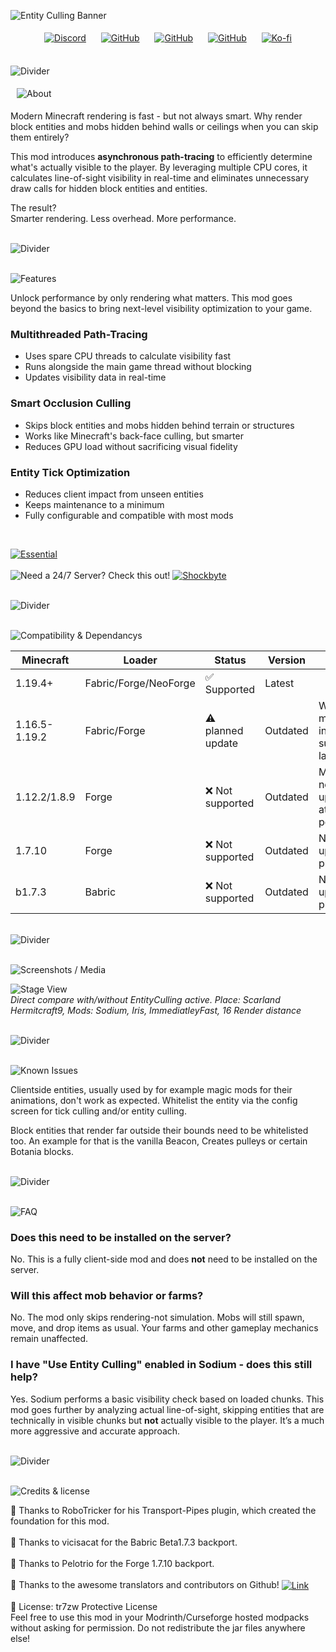![Entity Culling Banner](https://tr7zw.github.io/uikit/banner/header_entity_culling.png)

<p align="center" style="text-align: center;">
  <a href="https://discord.gg/caVV5eXekm"><img src="https://tr7zw.github.io/uikit/social_buttons_icon/Discord-Button-64.png" alt="Discord" style="margin: 5px 10px;"></a>
  <a href="https://github.com/tr7zw/EntityCulling"><img src="https://tr7zw.github.io/uikit/social_buttons_icon/Github-Button-64.png" alt="GitHub" style="margin: 5px 10px;"></a>
  <a href="https://modrinth.com/mod/entityculling"><img src="https://tr7zw.github.io/uikit/social_buttons_icon/Modrinth-Button-64.png" alt="GitHub" style="margin: 5px 10px;"></a>
  <a href="https://www.curseforge.com/minecraft/mc-mods/entityculling"><img src="https://tr7zw.github.io/uikit/social_buttons_icon/Curseforge-Button-64.png" alt="GitHub" style="margin: 5px 10px;"></a>
  <a href="https://ko-fi.com/tr7zw"><img src="https://tr7zw.github.io/uikit/social_buttons_icon/Kofi-Button-64.png" alt="Ko-fi" style="margin: 5px 10px;"></a>
</p>

<br>![Divider](https://tr7zw.github.io/uikit/divider_faded/Divider_01.png)

<img src="https://tr7zw.github.io/uikit/headlines/large/About.png" alt="About" style="margin: 5px 10px;">

Modern Minecraft rendering is fast - but not always smart. Why render block entities and mobs hidden behind walls or ceilings when you can skip them entirely?

This mod introduces **asynchronous path-tracing** to efficiently determine what's actually visible to the player. By leveraging multiple CPU cores, it calculates line-of-sight visibility in real-time and eliminates unnecessary draw calls for hidden block entities and entities.

The result?  
Smarter rendering. Less overhead. More performance.

<br>![Divider](https://tr7zw.github.io/uikit/divider_faded/Divider_01.png)

<br>![Features](https://tr7zw.github.io/uikit/headlines/large/Features.png)

Unlock performance by only rendering what matters. This mod goes beyond the basics to bring next-level visibility optimization to your game.

### Multithreaded Path-Tracing

- Uses spare CPU threads to calculate visibility fast
- Runs alongside the main game thread without blocking
- Updates visibility data in real-time

### Smart Occlusion Culling

- Skips block entities and mobs hidden behind terrain or structures
- Works like Minecraft's back-face culling, but smarter
- Reduces GPU load without sacrificing visual fidelity

### Entity Tick Optimization

- Reduces client impact from unseen entities
- Keeps maintenance to a minimum
- Fully configurable and compatible with most mods

<br>

[![Essential](https://tr7zw.github.io/uikit/banner/essential_1.png)](http://essential.gg)<br><br>
![Need a 24/7 Server? Check this out!](https://tr7zw.github.io/uikit/banner/shockbyte_divider.png)
[![Shockbyte](https://tr7zw.github.io/uikit/banner/shockbyte_small.png)](http://bit.ly/4bczSJY)

<br>![Divider](https://tr7zw.github.io/uikit/divider_faded/Divider_01.png)

<br>![Compatibility & Dependancys](https://tr7zw.github.io/uikit/headlines/medium/Compatibility%20&%20Dependancys.png)

|   Minecraft   |        Loader         |      Status       | Version  |                 Note                  |
|---------------|-----------------------|-------------------|----------|---------------------------------------|
| 1.19.4+       | Fabric/Forge/NeoForge | ✅ Supported       | Latest   |                                       |
| 1.16.5-1.19.2 | Fabric/Forge          | ⚠️ planned update | Outdated | Will be moved into supported later on |
| 1.12.2/1.8.9  | Forge                 | ❌ Not supported   | Outdated | Might get new updates at some point   |
| 1.7.10        | Forge                 | ❌ Not supported   | Outdated | No updates planned                    |
| b1.7.3        | Babric                | ❌ Not supported   | Outdated | No updates planned                    |

<br>![Divider](https://tr7zw.github.io/uikit/divider_faded/Divider_01.png)

<br>![Screenshots / Media](https://tr7zw.github.io/uikit/headlines/medium/Screenshots%20Media.png)

![Stage View](https://tr7zw.github.io/uikit/screens/entityculling_compare.png)  
*Direct compare with/without EntityCulling active. Place: Scarland Hermitcraft9, Mods: Sodium, Iris, ImmediatleyFast, 16 Render distance*

<br>![Divider](https://tr7zw.github.io/uikit/divider_faded/Divider_01.png)

<br>![Known Issues](https://tr7zw.github.io/uikit/headlines/medium/Known%20Issues.png)

Clientside entities, usually used by for example magic mods for their animations, don't work as expected. Whitelist the entity via the config screen for tick culling and/or entity culling.

Block entities that render far outside their bounds need to be whitelisted too. An example for that is the vanilla Beacon, Creates pulleys or certain Botania blocks.

<br>![Divider](https://tr7zw.github.io/uikit/divider_faded/Divider_01.png)

<br>![FAQ](https://tr7zw.github.io/uikit/headlines/medium/FAQ.png)

### Does this need to be installed on the server?

No. This is a fully client-side mod and does **not** need to be installed on the server.

### Will this affect mob behavior or farms?

No. The mod only skips rendering-not simulation. Mobs will still spawn, move, and drop items as usual. Your farms and other gameplay mechanics remain unaffected.

### I have "Use Entity Culling" enabled in Sodium - does this still help?

Yes. Sodium performs a basic visibility check based on loaded chunks. This mod goes further by analyzing actual line-of-sight, skipping entities that are technically in visible chunks but **not** actually visible to the player. It’s a much more aggressive and accurate approach.

<br>![Divider](https://tr7zw.github.io/uikit/divider_faded/Divider_01.png)

<br>![Credits & license](https://tr7zw.github.io/uikit/headlines/medium/Credits%20&%20License.png)

👤 Thanks to RoboTricker for his Transport-Pipes plugin, which created the foundation for this mod. <br><br>
👤 Thanks to vicisacat for the Babric Beta1.7.3 backport. <br><br>
👤 Thanks to Pelotrio for the Forge 1.7.10 backport. <br><br>
👤 Thanks to the awesome translators and contributors on Github!
<a href="https://github.com/tr7zw/EntityCulling/graphs/contributors">
<img src="https://tr7zw.github.io/uikit/links/underlined/more_details.png" style="vertical-align: middle;" alt="Link">
</a> <br><br>
📄 License: tr7zw Protective License <br>
Feel free to use this mod in your Modrinth/Curseforge hosted modpacks without asking for permission. Do not redistribute the jar files anywhere else!
